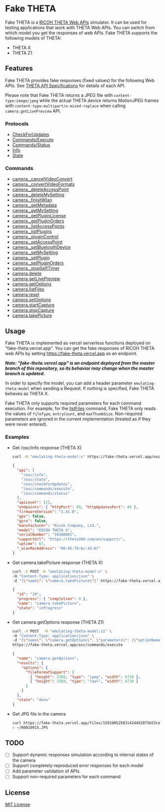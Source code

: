 # Fake THETA

Fake THETA is a [RICOH THETA Web APIs](https://github.com/ricohapi/theta-api-specs) simulator.
It can be used for testing applications that work with THETA Web APIs.
You can switch from which model you get the responses of web APIs.
Fake THETA supports the following models of THETA:

- THETA X
- THETA Z1

## Features

Fake THETA provides fake responses (fixed values) for the following Web APIs.
See [THETA API Specifications](https://github.com/ricohapi/theta-api-specs) for details of each API.

Please note that Fake THETA returns a JPEG file with `content-type:image/jpeg` while the actual THETA device returns MotionJPEG frames with `content-type:multipart/x-mixed-replace` when calling `camera.getLivePreview` API.

### Protocols

- [CheckForUpdates](https://github.com/ricohapi/theta-api-specs/blob/main/theta-web-api-v2.1/protocols/check_for_updates.md)
- [Commands/Execute](https://github.com/ricohapi/theta-api-specs/blob/main/theta-web-api-v2.1/protocols/commands_execute.md)
- [Commands/Status](https://github.com/ricohapi/theta-api-specs/blob/main/theta-web-api-v2.1/protocols/commands_status.md)
- [Info](https://github.com/ricohapi/theta-api-specs/blob/main/theta-web-api-v2.1/protocols/info.md)
- [State](https://github.com/ricohapi/theta-api-specs/blob/main/theta-web-api-v2.1/protocols/state.md)

### Commands

- [camera.\_cancelVideoConvert](https://github.com/ricohapi/theta-api-specs/blob/main/theta-web-api-v2.1/commands/camera._cancel_video_convert.md)
- [camera.\_convertVideoFormats](https://github.com/ricohapi/theta-api-specs/blob/main/theta-web-api-v2.1/commands/camera._convert_video_formats.md)
- [camera.\_deleteAccessPoint](https://github.com/ricohapi/theta-api-specs/blob/main/theta-web-api-v2.1/commands/camera._delete_access_point.md)
- [camera.\_deleteMySetting](https://github.com/ricohapi/theta-api-specs/blob/main/theta-web-api-v2.1/commands/camera._delete_mysetting.md)
- [camera.\_finishWlan](https://github.com/ricohapi/theta-api-specs/blob/main/theta-web-api-v2.1/commands/camera._finish_wlan.md)
- [camera.\_getMetadata](https://github.com/ricohapi/theta-api-specs/blob/main/theta-web-api-v2.1/commands/camera._get_metadata.md)
- [camera.\_getMySetting](https://github.com/ricohapi/theta-api-specs/blob/main/theta-web-api-v2.1/commands/camera._get_my_setting.md)
- [camera.\_getPluginLicense](https://github.com/ricohapi/theta-api-specs/blob/main/theta-web-api-v2.1/commands/camera._get_plugin_license.md)
- [camera.\_getPluginOrders](https://github.com/ricohapi/theta-api-specs/blob/main/theta-web-api-v2.1/commands/camera._get_plugin_orders.md)
- [camera.\_listAccessPoints](https://github.com/ricohapi/theta-api-specs/blob/main/theta-web-api-v2.1/commands/camera._list_access_points.md)
- [camera.\_listPlugins](https://github.com/ricohapi/theta-api-specs/blob/main/theta-web-api-v2.1/commands/camera._list_plugins.md)
- [camera.\_pluginControl](https://github.com/ricohapi/theta-api-specs/blob/main/theta-web-api-v2.1/commands/camera._plugin_control.md)
- [camera.\_setAccessPoint](https://github.com/ricohapi/theta-api-specs/blob/main/theta-web-api-v2.1/commands/camera._set_access_point.md)
- [camera.\_setBluetoothDevice](https://github.com/ricohapi/theta-api-specs/blob/main/theta-web-api-v2.1/commands/camera._set_bluetooth_device.md)
- [camera.\_setMySetting](https://github.com/ricohapi/theta-api-specs/blob/main/theta-web-api-v2.1/commands/camera._set_my_setting.md)
- [camera.\_setPlugin](https://github.com/ricohapi/theta-api-specs/blob/main/theta-web-api-v2.1/commands/camera._set_plugin.md)
- [camera.\_setPluginOrders](https://github.com/ricohapi/theta-api-specs/blob/main/theta-web-api-v2.1/commands/camera._set_plugin_orders.md)
- [camera.\_stopSelfTimer](https://github.com/ricohapi/theta-api-specs/blob/main/theta-web-api-v2.1/commands/camera._stop_self_timer.md)
- [camera.delete](https://github.com/ricohapi/theta-api-specs/blob/main/theta-web-api-v2.1/commands/camera.delete.md)
- [camera.getLivePreview](https://github.com/ricohapi/theta-api-specs/blob/main/theta-web-api-v2.1/commands/camera.get_live_preview.md)
- [camera.getOptions](https://github.com/ricohapi/theta-api-specs/blob/main/theta-web-api-v2.1/commands/camera.get_options.md)
- [camera.listFiles](https://github.com/ricohapi/theta-api-specs/blob/main/theta-web-api-v2.1/commands/camera.list_files.md)
- [camera.reset](https://github.com/ricohapi/theta-api-specs/blob/main/theta-web-api-v2.1/commands/camera.reset.md)
- [camera.setOptions](https://github.com/ricohapi/theta-api-specs/blob/main/theta-web-api-v2.1/commands/camera.set_options.md)
- [camera.startCapture](https://github.com/ricohapi/theta-api-specs/blob/main/theta-web-api-v2.1/commands/camera.start_capture.md)
- [camera.stopCapture](https://github.com/ricohapi/theta-api-specs/blob/main/theta-web-api-v2.1/commands/camera.stop_capture.md)
- [camera.takePicture](https://github.com/ricohapi/theta-api-specs/blob/main/theta-web-api-v2.1/commands/camera.take_picture.md)

## Usage

Fake THETA is implemented as vercel serverless functions deployed on "fake-theta.vercel.app".
You can get the fake responses of RICOH THETA web APIs by setting https://fake-theta.vercel.app
as an endpoint.

***Note: "fake-theta.vercel.app" is an endpoint deployed from the master branch of this repository, so its behavior may change when the master branch is updated.***

In order to specify the model, you can add a header parameter `emulating-theta-model` when sending a Request. If nothing is specified, Fake THETA behaves as THETA X.

Fake THETA only supports required parameters for each command execution. For example, for the [listFiles](https://github.com/ricohapi/theta-api-specs/blob/main/theta-web-api-v2.1/commands/camera.list_files.md) command, Fake THETA only reads the values of `fileType`, `entryCount`, and `maxThumbSize`.
Non-required parameters are ignored in the current implementation (treated as if they were never entered).

### Examples

- Get /osc/info response (THETA X)

  ```bash
  curl -H "emulating-theta-model:x" https://fake-theta.vercel.app/osc/info
  ```

  ```json
  {
    "api": [
      "/osc/info",
      "/osc/state",
      "/osc/checkForUpdates",
      "/osc/commands/execute",
      "/osc/commands/status"
    ],
    "apiLevel": [2],
    "endpoints": { "httpPort": 80, "httpUpdatesPort": 80 },
    "firmwareVersion": "1.41.0",
    "gps": false,
    "gyro": false,
    "manufacturer": "Ricoh Company, Ltd.",
    "model": "RICOH THETA X",
    "serialNumber": "10100001",
    "supportUrl": "https://theta360.com/en/support/",
    "uptime": 67,
    "_wlanMacAddress": "00:45:78:bc:45:67"
  }
  ```

- Get camera.takePicture response (THETA X)

  ```bash
  curl -X POST -H "emulating-theta-model:x" \
  -H "Content-Type: application/json" \
  -d "{\"name\": \"camera.takePicture\"}" https://fake-theta.vercel.app/osc/commands/execute
  ```

  ```json
  {
    "id": "10",
    "progress": { "completion": 0 },
    "name": "camera.takePicture",
    "state": "inProgress"
  }
  ```

- Get camera.getOptions response (THETA Z1)

  ```bash
  curl -X POST  -H "emulating-theta-model:z1" \
  -H "Content-Type: application/json" \
  -d "{\"name\": \"camera.getOptions\", \"parameters\": {\"optionNames\": [\"fileFormatSupport\"]}}" \
  https://fake-theta.vercel.app/osc/commands/execute
  ```

  ```json
  {
    "name": "camera.getOptions",
    "results": {
      "options": {
        "fileFormatSupport": [
          { "height": 3360, "type": "jpeg", "width": 6720 },
          { "height": 3360, "type": "raw+", "width": 6720 }
        ]
      }
    },
    "state": "done"
  }
  ```

- Get JPG file in the camera

  ```bash
  curl https://fake-theta.vercel.app/files/150100525831424d42075b53ce68c300/100RICOH/R0010015.JPG \
  > ~/R0010015.JPG
  ```

## TODO

- [ ] Support dynamic responses simulation according to internal states of the camera
- [ ] Support completely-reproduced error responses for each model
- [ ] Add parameter validation of APIs
- [ ] Support non-required parameters for each command

## License

[MIT License](LICENSE)
